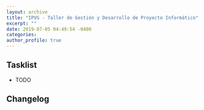 ```yaml
---
layout: archive
title: "IPVG - Taller de Gestión y Desarrollo de Proyecto Informático"
excerpt: ""
date: 2019-07-05 04:49:54 -0400
categories: 
author_profile: true
---
```


## Tasklist

- TODO

## Changelog

